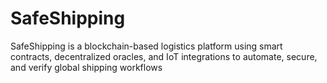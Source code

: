 # SafeShipping
SafeShipping is a blockchain-based logistics platform using smart contracts, decentralized oracles, and IoT integrations to automate, secure, and verify global shipping workflows
